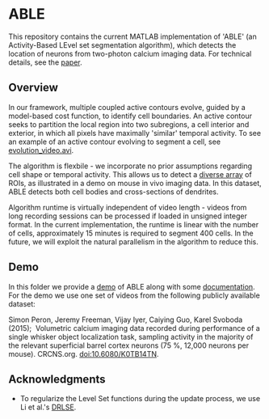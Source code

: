 # ABLE

This repository contains the current MATLAB implementation of 'ABLE' (an Activity-Based LEvel set segmentation algorithm), which detects the location of neurons from two-photon calcium imaging data. For technical details, see the [paper](https://doi.org/10.1101/190348). 

## Overview

In our framework, multiple coupled active contours evolve, guided by a model-based cost function, to identify cell boundaries. An active contour seeks to partition the local region into two subregions, a cell interior and exterior, in which all pixels have maximally 'similar' temporal activity. To see an example of an active contour evolving to segment a cell, see [evolution_video.avi](https://github.com/stephanierey/ABLE/evolution_video.avi). 

The algorithm is flexbile - we incorporate no prior assumptions regarding cell shape or temporal activity. This allows us to detect a [diverse array](https://github.com/stephanierey/ABLE/results_figures/large_and_small_ROIs.png) of ROIs, as illustrated in a demo on mouse in vivo imaging data. In this dataset, ABLE detects both cell bodies and cross-sections of dendrites. 

Algorithm runtime is virtually independent of video length - videos from long recording sessions can be processed if loaded in unsigned integer format. In the current implementation, the runtime is linear with the number of cells, approximately 15 minutes is required to segment 400 cells. In the future, we will exploit the natural parallelism in the algorithm to reduce this. 

## Demo

In this folder we provide a [demo](https://github.com/stephanierey/ABLE/demo.m) of ABLE along with some [documentation](https://github.com/stephanierey/ABLE/ABLE_documentation.pdf). For the demo we use one set of videos from the following publicly available dataset:  

Simon Peron, Jeremy Freeman, Vijay Iyer, Caiying Guo, Karel Svoboda (2015);  Volumetric calcium imaging data recorded during performance of a single whisker object localization task, sampling activity in the majority of the relevant superficial barrel cortex neurons (75 %, 12,000 neurons per mouse). CRCNS.org. [doi:10.6080/K0TB14TN](http://dx.doi.org/10.6080/K0TB14TN).

## Acknowledgments

* To regularize the Level Set functions during the update process, we use Li et al.'s [DRLSE](http://dx.doi.org/10.1109/TIP.2010.2069690).




